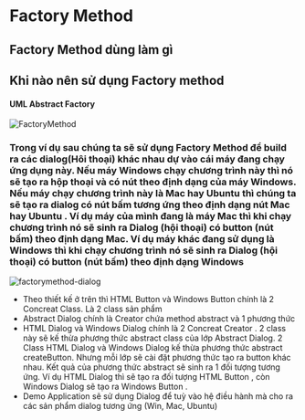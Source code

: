 # Factory Method
## Factory Method dùng làm gì

## Khi nào nên sử dụng Factory method

#### UML Abstract Factory
![FactoryMethod](https://user-images.githubusercontent.com/37821007/63338794-bc543e80-c36d-11e9-9bfb-6d27bc46112a.gif)
### Trong ví dụ sau  chúng ta sẽ sử dụng Factory Method để build ra các dialog(Hôi thoại) khác nhau dự vào cái máy đang chạy ứng dụng này. Nếu máy Windows chạy chương trình này thì nó sẽ tạo ra hộp thoại và có nút theo định dạng của máy Windows. Nếu máy chạy chương trình này là Mac hay Ubuntu thì chúng ta sẽ tạo ra dialog có nút bấm  tương ứng theo định dạng nút Mac hay Ubuntu . Ví dụ máy của mình đang là máy Mac thì khi chạy chương trình nó sẽ sinh ra Dialog (hội thoại) có button (nút bấm) theo định dạng Mac. Ví dụ máy khác đang sử dụng là Windows thì khi chạy chương trình nó sẽ sinh ra Dialog (hội thoại) có button (nút bấm) theo định dạng Windows 
![factorymethod-dialog](https://user-images.githubusercontent.com/37821007/63355928-26320f80-c391-11e9-906c-577b8f9c86ef.png)

+ Theo thiết kế ở trên thì HTML Button và Windows Button chính là 2 Concreat Class. Là 2 class sản phẩm
+ Abstract Dialog chính là Creator chứa method abstract và 1 phương thức 
+ HTML Dialog và Windows Dialog chính là 2 Concreat Creator . 2 class này sẽ kế thừa phương thức abstract class của lớp Abstract Dialog. 2 Class HTML Dialog và Windows Dialog kế thừa phương thức abstract createButton. Nhưng mỗi lớp sẽ cài đặt phương thức tạo ra button khác nhau. Kết quả của phương thức abstract sẽ sinh ra 1 đối tượng tương ứng. Ví dụ HTML Dialog thì sẽ tạo ra đối tượng HTML Button , còn Windows Dialog sẽ tạo ra Windows Button .
+ Demo Application sẽ sử dụng Dialog để tuỳ vào hệ điều hành mà cho ra các sản phẩm dialog tương ứng (Win, Mac, Ubuntu)



